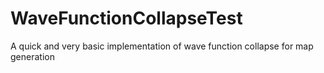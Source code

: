 # WaveFunctionCollapseTest
A quick and very basic implementation of wave function collapse for map generation
